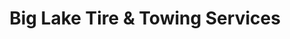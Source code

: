 ---
title: "Big Lake Tire & Towing Services"
url: /big-lake/big-lake-tire-und-towing-services/
shop: Reifen
---